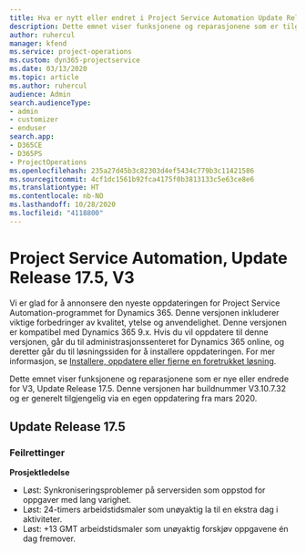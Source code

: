 ```yaml
---
title: Hva er nytt eller endret i Project Service Automation Update Release 17.5, hurtigreparasjon, V3
description: Dette emnet viser funksjonene og reparasjonene som er tilgjengelig i Project Service Automation Update Release 17.5, V3.
author: ruhercul
manager: kfend
ms.service: project-operations
ms.custom: dyn365-projectservice
ms.date: 03/13/2020
ms.topic: article
ms.author: ruhercul
audience: Admin
search.audienceType:
- admin
- customizer
- enduser
search.app:
- D365CE
- D365PS
- ProjectOperations
ms.openlocfilehash: 235a27d45b3c82303d4ef5434c779b3c11421586
ms.sourcegitcommit: 4cf1dc1561b92fca4175f0b3813133c5e63ce8e6
ms.translationtype: HT
ms.contentlocale: nb-NO
ms.lasthandoff: 10/28/2020
ms.locfileid: "4118800"
---
```

# <a name="project-service-automation-update-release-175-v3"></a>Project Service Automation, Update Release 17.5, V3

Vi er glad for å annonsere den nyeste oppdateringen for Project Service Automation-programmet for Dynamics 365. Denne versjonen inkluderer viktige forbedringer av kvalitet, ytelse og anvendelighet.  Denne versjonen er kompatibel med Dynamics 365 9.x. Hvis du vil oppdatere til denne versjonen, går du til administrasjonssenteret for Dynamics 365 online, og deretter går du til løsningssiden for å installere oppdateringen. For mer informasjon, se [Installere, oppdatere eller fjerne en foretrukket løsning](https://docs.microsoft.com/power-platform/admin/install-remove-preferred-solution).

Dette emnet viser funksjonene og reparasjonene som er nye eller endrede for V3, Update Release 17.5. Denne versjonen har buildnummer V3.10.7.32 og er generelt tilgjengelig via en egen oppdatering fra mars 2020.


## <a name="update-release-175"></a>Update Release 17.5

### <a name="bug-fixes"></a>Feilrettinger


**Prosjektledelse**

- Løst: Synkroniseringsproblemer på serversiden som oppstod for oppgaver med lang varighet.
- Løst: 24-timers arbeidstidsmaler som unøyaktig la til en ekstra dag i aktiviteter.
- Løst: +13 GMT arbeidstidsmaler som unøyaktig forskjøv oppgavene én dag fremover.

